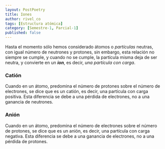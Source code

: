 ```yaml
---
layout: PostPoetry
title: Iones
author: rivel_co
tags: [Estructura atómica]
category: [Semestre-1, Parcial-1]
published: false
---
```


Hasta el momento sólo hemos considerado átomos o *partículas* neutras, con igual número de neutrones y protones, sin embargo, esta relación no siempre se cumple, y cuando no se cumple, la partícula misma deja de ser neutra, y convierte en un ***ion***, es decir, *una partícula con carga*. 

### Catión

Cuando en un átomo, predomina el número de protones sobre el número de electrones, se dice que es un catión, es decir, una partícula con carga positiva. Esta diferencia se debe a una pérdida de electrones, no a una ganancia de neutrones.

### Anión

Cuando en un átomo, predomina el número de electrones sobre el número de protones, se dice que es un anión, es decir, una partícula con carga negativa. Esta diferencia se debe a una ganancia de electrones, no a una pérdida de protones.

